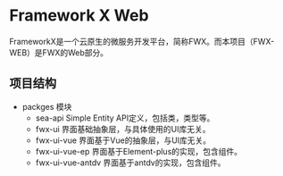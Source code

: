 # Framework X Web

FrameworkX是一个云原生的微服务开发平台，简称FWX。而本项目（FWX-WEB）是FWX的Web部分。

## 项目结构

- packges 模块
  - sea-api Simple Entity API定义，包括类，类型等。
  - fwx-ui 界面基础抽象层，与具体使用的UI库无关。
  - fwx-ui-vue 界面基于Vue的抽象层，与UI库无关。
  - fwx-ui-vue-ep 界面基于Element-plus的实现，包含组件。
  - fwx-ui-vue-antdv 界面基于antdv的实现，包含组件。

